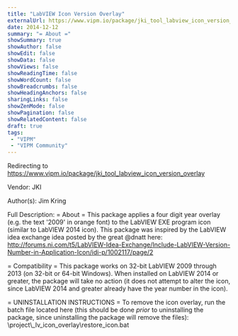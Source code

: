```yaml
---
title: "LabVIEW Icon Version Overlay"
externalUrl: https://www.vipm.io/package/jki_tool_labview_icon_version_overlay
date: 2014-12-12
summary: "= About ="
showSummary: true
showAuthor: false
showEdit: false
showData: false
showViews: false
showReadingTime: false
showWordCount: false
showBreadcrumbs: false
showHeadingAnchors: false
sharingLinks: false
showZenMode: false
showPagination: false
showRelatedContent: false
draft: true
tags:
 - "VIPM"
 - "VIPM Community"
---
```


Redirecting to https://www.vipm.io/package/jki_tool_labview_icon_version_overlay

Vendor: JKI

Author(s): Jim Kring
 
Full Description:
= About =
This package applies a four digit year overlay (e.g. the text '2009' in orange font) to the LabVIEW EXE program icon (similar to LabVIEW 2014 icon). This package  was inspired by the LabVIEW idea exchange idea posted by the great @dnatt here:
http://forums.ni.com/t5/LabVIEW-Idea-Exchange/Include-LabVIEW-Version-Number-in-Application-Icon/idi-p/1002117/page/2

= Compatibility =
This package works on 32-bit LabVIEW 2009 through 2013 (on 32-bit or 64-bit Windows). When installed on LabVIEW 2014 or greater, the package will take no action (it does not attempt to alter the icon, since LabVIEW 2014 and greater already have the year number in the icon).

= UNINSTALLATION INSTRUCTIONS = 
To remove the icon overlay, run the batch file located here (this should be done *prior* to uninstalling the package, since uninstalling the package will remove the files):
<LabVIEW>\\project\\_lv_icon_overlay\\restore_icon.bat